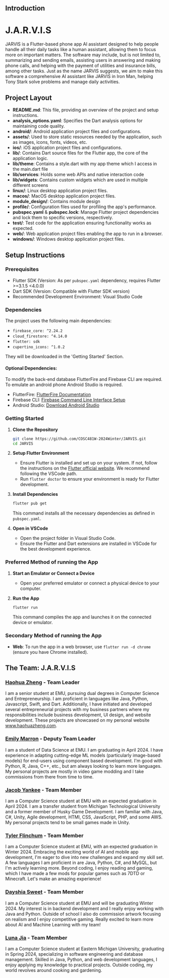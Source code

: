 ## Introduction

# J.A.R.V.I.S
JARVIS is a Flutter-based phone app AI assistant designed to help people handle all their daily tasks like a human assistant, allowing them to focus more on important matters. The software may include, but is not limited to, summarizing and sending emails, assisting users in answering and making phone calls, and helping with the payment of utilities and insurance bills, among other tasks. Just as the name JARVIS suggests, we aim to make this software a comprehensive AI assistant like JARVIS in Iron Man, helping Tony Stark solve problems and manage daily activities.

## Project Layout

- **README.md**: This file, providing an overview of the project and setup instructions.
- **analysis_options.yaml**: Specifies the Dart analysis options for maintaining code quality.
- **android/**: Android application project files and configurations.
- **assets/**: Used to store static resources needed by the application, such as images, icons, fonts, videos, etc.
- **ios/**: iOS application project files and configurations.
- **lib/**: Contains Dart source files for the Flutter app, the core of the application logic.
- **lib/theme**: Contains a style.dart with my app theme which I access in the main.dart file
- **lib/services**: Holds some web APIs and native interaction code
- **lib/widgets**: Contains custom widgets which are used in multiple different screens
- **linux/**: Linux desktop application project files.
- **macos/**: MacOS desktop application project files.
- **module_design/**: Contains module design
- **profile/**: Configuration files used for profiling the app's performance.
- **pubspec.yaml** & **pubspec.lock**: Manage Flutter project dependencies and lock them to specific versions, respectively.
- **test/**: Test code for the application ensuring functionality works as expected.
- **web/**: Web application project files enabling the app to run in a browser.
- **windows/**: Windows desktop application project files.

## Setup Instructions

### Prerequisites

- Flutter SDK (Version: As per `pubspec.yaml` dependency, requires Flutter >=3.1.5 <4.0.0)
- Dart SDK (Version: Compatible with Flutter SDK version)
- Recommended Development Environment: Visual Studio Code

### Dependencies

The project uses the following main dependencies:

- `firebase_core: ^2.24.2`
- `cloud_firestore: ^4.14.0`
- `flutter: sdk`
- `cupertino_icons: ^1.0.2`

They will be downloaded in the 'Getting Started' Section. 

#### Optional Dependencies:
To modify the back-end database FlutterFire and Firebase CLI are required. To emulate an android phone Android Studio is required.
- FlutterFire: [FlutterFire Documentation](https://firebase.flutter.dev/docs/overview)
- Firebase CLI: [Firebase Command Line Interface Setup](https://firebase.google.com/docs/cli)
- Android Studio: [Download Android Studio](https://developer.android.com/studio)


### Getting Started

1. **Clone the Repository**
   ```bash
   git clone https://github.com/COSC481W-2024Winter/JARVIS.git
   cd JARVIS
   ```

2. **Setup Flutter Environment**
   - Ensure Flutter is installed and set up on your system. If not, follow the instructions on the [Flutter official website](https://flutter.dev/docs/get-started/install). We recommend following the VSCode path.
   - Run `flutter doctor` to ensure your environment is ready for Flutter development.

3. **Install Dependencies**
   ```bash
   flutter pub get
   ```
   This command installs all the necessary dependencies as defined in `pubspec.yaml`.

4. **Open in VSCode**
   - Open the project folder in Visual Studio Code.
   - Ensure the Flutter and Dart extensions are installed in VSCode for the best development experience.

### Preferred Method of running the App

1. **Start an Emulator or Connect a Device**
   - Open your preferred emulator or connect a physical device to your computer.

2. **Run the App**
   ```bash
   flutter run
   ```
   This command compiles the app and launches it on the connected device or emulator. 

### Secondary Method of running the App

- **Web**: To run the app in a web browser, use `flutter run -d chrome` (ensure you have Chrome installed).


## The Team: J.A.R.V.I.S

### [Haohua Zheng](https://github.com/haohuazheng3) - Team Leader

I am a senior student at EMU, pursuing dual degrees in Computer Science and Entrepreneurship. I am proficient in languages like Java, Python, Javascript, Swift, and Dart. Additionally, I have initiated and developed several entrepreneurial projects with my business partners where my responsibilities include business development, UI design, and website development. These projects are showcased on my personal website www.haohuazheng.com.

### [Emily Marron](https://github.com/emarron) - Deputy Team Leader

I am a student of Data Science at EMU. I am graduating in April 2024. I have experience in adapting cutting-edge ML models (particularly image-based models) for end-users using component based development. I'm good with Python, R, Java, C++, etc., but am always looking to learn more languages. My personal projects are mostly in video game modding and I take commissions from there from time to time.

### [Jacob Yankee](https://github.com/JacobYankee) - Team Member

I am a Computer Science student at EMU with an expected graduation in April 2024. I am a transfer student from Michigan Technological University and a former member of Husky Game Development. I am familiar with Java, C#, Unity, Agile development, HTMl, CSS, JavaScript, PHP, and some AWS. My personal projects tend to be small games made in Unity.

### [Tyler Flinchum](https://github.com/TFlinchu) - Team Member

I am a Computer Science student at EMU, with an expected graduation in Winter 2024. Embracing the exciting world of AI and mobile app development, I'm eager to dive into new challenges and expand my skill set. A few languages I am proficient in are  Java, Python, C#, and MySQL, but I'm actively learning more. Beyond coding, I enjoy reading and gaming, which I have made a few mods for popular games such as 7DTD or Minecraft. Let's make an amazing experience!

### [Dayshia Sweet](https://github.com/dayshsweet) - Team Member

I am a Computer Science student at EMU and will be graduating Winter 2024. My interest is in backend development and I really enjoy working with Java and Python. Outside of school I also do commission artwork focusing on realism and I enjoy competitive gaming. Really excited to learn more about AI and Machine Learning with my team!

### [Luna Jia](https://github.com/Luna-Jia) - Team Member

I am a Computer Science student at Eastern Michigan University, graduating in Spring 2024, specializing in software engineering and database management. Skilled in Java, Python, and web development languages, I enjoy applying my knowledge to practical projects. Outside coding, my world revolves around cooking and gardening.
